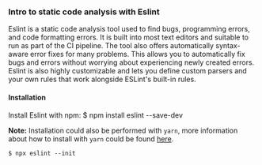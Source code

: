 ### Intro to static code analysis with Eslint

Eslint is a static code analysis tool used to find bugs, programming errors, and code formatting errors. It is built into most text editors and suitable to run as part of the CI pipeline. The tool also offers automatically syntax-aware error fixes for many problems. This allows you to automatically fix bugs and errors without worrying about experiencing newly created errors. Eslint is also highly customizable and lets you define custom parsers and your own rules that work alongside ESLint's built-in rules.

#### Installation

Install Eslint with npm:
    $ npm install eslint --save-dev

**Note:** Installation could also be performed with `yarn`, more information about how to install with `yarn` could be found [here](https://eslint.org/docs/user-guide/getting-started).

    $ npx eslint --init